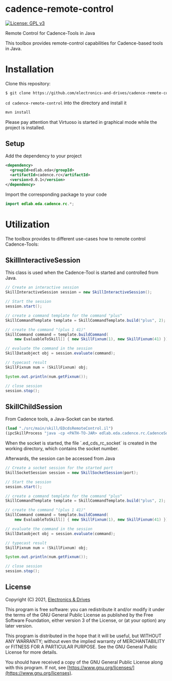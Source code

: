 # cadence-remote-control
[![License: GPL v3](https://img.shields.io/badge/License-GPLv3-blue.svg)](https://www.gnu.org/licenses/gpl-3.0)  

Remote Control for Cadence-Tools in Java

This toolbox provides remote-control capabilities for Cadence-based
tools in Java.

# Installation

Clone this repository:

```bash
$ git clone https://github.com/electronics-and-drives/cadence-remote-control.git
```

`cd cadence-remote-control` into the directory and install it

```bash
mvn install
```
Please pay attention that Virtuoso is started in graphical mode while
the project is installed.

## Setup
Add the dependency to your project

```xml
<dependency>
  <groupId>edlab.eda</groupId>
  <artifactId>cadence.rc</artifactId>
  <version>0.0.1</version>
</dependency>
```

Import the corresponding package to your code
```java
import edlab.eda.cadence.rc.*;
```

# Utilization

The toolbox provides to different use-cases how to remote control 
Cadence-Tools:

## SkillInteractiveSession
This class is used when the Cadence-Tool is started and controlled from Java.

```java
// Create an interactive session
SkillInteractiveSession session = new SkillInteractiveSession();

// Start the session
session.start();

// create a command template for the command "plus"
SkillCommandTemplate template = SkillCommandTemplate.build("plus", 2);

// create the command "(plus 1 41)"
SkillCommand command = template.buildCommand(
    new EvaluableToSkill[] { new SkillFixnum(1), new SkillFixnum(41) });

// evaluate the command in the session
SkillDataobject obj = session.evaluate(command);

// typecast result
SkillFixnum num = (SkillFixnum) obj;

System.out.println(num.getFixnum());

// close session
session.stop();
```

## SkillChildSession


From Cadence tools, a Java-Socket can be started.

```lisp
(load "./src/main/skill/EDcdsRemoteControl.il")
(ipcSkillProcess "java -cp <PATH-TO-JAR> edlab.eda.cadence.rc.CadenceSocket")
```

When the socket is started, the file ´.ed_cds_rc_socket´ is created in the
working directory, which contains the socket number.

Afterwards, the session can be accessed from Java

```java
// Create a socket session for the started port
SkillSocketSession session = new SkillSocketSession(port);

// Start the session
session.start();

// create a command template for the command "plus"
SkillCommandTemplate template = SkillCommandTemplate.build("plus", 2);

// create the command "(plus 1 41)"
SkillCommand command = template.buildCommand(
    new EvaluableToSkill[] { new SkillFixnum(1), new SkillFixnum(41) });

// evaluate the command in the session
SkillDataobject obj = session.evaluate(command);

// typecast result
SkillFixnum num = (SkillFixnum) obj;

System.out.println(num.getFixnum());

// close session
session.stop();
```


## License

Copyright (C) 2021, [Electronics & Drives](https://www.electronics-and-drives.de/)

This program is free software: you can redistribute it and/or modify
it under the terms of the GNU General Public License as published by
the Free Software Foundation, either version 3 of the License, or
(at your option) any later version.

This program is distributed in the hope that it will be useful,
but WITHOUT ANY WARRANTY; without even the implied warranty of
MERCHANTABILITY or FITNESS FOR A PARTICULAR PURPOSE.  See the
GNU General Public License for more details.

You should have received a copy of the GNU General Public License
along with this program. If not, see 
[https://www.gnu.org/licenses/](https://www.gnu.org/licenses).
